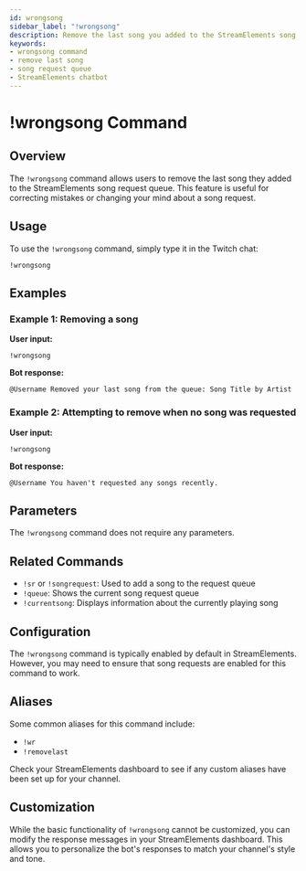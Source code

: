 ```yaml
---
id: wrongsong
sidebar_label: "!wrongsong"
description: Remove the last song you added to the StreamElements song request queue on Twitch using the !wrongsong command.
keywords:
- wrongsong command
- remove last song
- song request queue
- StreamElements chatbot
---
```


# !wrongsong Command

## Overview

The `!wrongsong` command allows users to remove the last song they added to the StreamElements song request queue. This feature is useful for correcting mistakes or changing your mind about a song request.

## Usage

To use the `!wrongsong` command, simply type it in the Twitch chat:

```
!wrongsong
```

## Examples

### Example 1: Removing a song

**User input:**
```
!wrongsong
```

**Bot response:**
```
@Username Removed your last song from the queue: Song Title by Artist
```

### Example 2: Attempting to remove when no song was requested

**User input:**
```
!wrongsong
```

**Bot response:**
```
@Username You haven't requested any songs recently.
```

## Parameters

The `!wrongsong` command does not require any parameters.

## Related Commands

- `!sr` or `!songrequest`: Used to add a song to the request queue
- `!queue`: Shows the current song request queue
- `!currentsong`: Displays information about the currently playing song

## Configuration

The `!wrongsong` command is typically enabled by default in StreamElements. However, you may need to ensure that song requests are enabled for this command to work.

## Aliases

Some common aliases for this command include:

- `!wr`
- `!removelast`

Check your StreamElements dashboard to see if any custom aliases have been set up for your channel.

## Customization

While the basic functionality of `!wrongsong` cannot be customized, you can modify the response messages in your StreamElements dashboard. This allows you to personalize the bot's responses to match your channel's style and tone.
